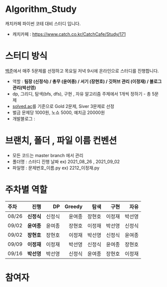 # Algorithm_Study
캐치카페 파이썬 코테 대비 스터디 입니다.
- 캐치카페 : https://www.catch.co.kr/CatchCafe/Study/171

# 스터디 방식
[백준](https://www.acmicpc.net/)에서 매주 5문제를 선정하고 목요일 저녁 9시에 온라인으로 스터디를 진행합니다.
- 역할 : **팀장 (신정식) / 총무 (윤여종) / 서기 (장현호) / 깃허브 관리 (이정재) / 블로그 관리(박선영)**
- dp, 그리디, 탐색(bfs, dfs), 구현 , 자유 알고리즘  주제에서 1개씩 정하기 - 총 5문제
- [solved.ac](https://solved.ac/)를 기준으로 Gold 2문제, Siver 3문제로 선정
- 벌금 문제당 1000원, 노쇼 5000, 예치금 20000원
- 개발블로그 : 

# 브랜치, 폴더 , 파일 이름 컨벤션
- 모든 코드는 master branch 에서 관리
- 폴더명 : 스터디 진행 날짜 ex) 2021_08_26 , 2021_09_02
- 파일명 : 문제번호_이름.py ex) 2212_이정재.py

# 주차별 역할
|주차|**진행**|DP|Greedy|탐색|구현|자유|
|:---|---:|---:|---:|---:|---:|---:|
|08/26|**신정식**|신정식|윤여종|장현호|이정재|박선영|
|09/02|**윤여종**|윤여종|장현호|이정재|박선영|신정식|
|09/02|**장현호**|장현호|이정재|박선영|신정식|윤여종|
|09/09|**이정재**|이정재|박선영|신정식|윤여종|장현호|
|09/16|**박선영**|박선영|신정식|윤여종|장현호|이정재|

# 참여자
